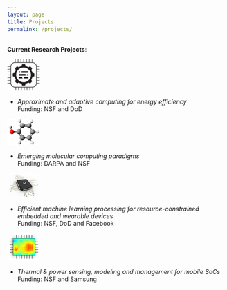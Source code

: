 ```yaml
---
layout: page
title: Projects
permalink: /projects/
---
```


**Current Research Projects**: 

![](approx.png)
* _Approximate and adaptive computing for energy efficiency_\
Funding: NSF and DoD

![](chem.png)
* _Emerging molecular computing paradigms_\
Funding: DARPA and NSF

![](AI.png)
* _Efficient machine learning processing for resource-constrained embedded and wearable devices_\
Funding: NSF, DoD and Facebook

![](hotspot.png)
* _Thermal & power sensing, modeling and management for mobile SoCs_\
Funding: NSF and Samsung
